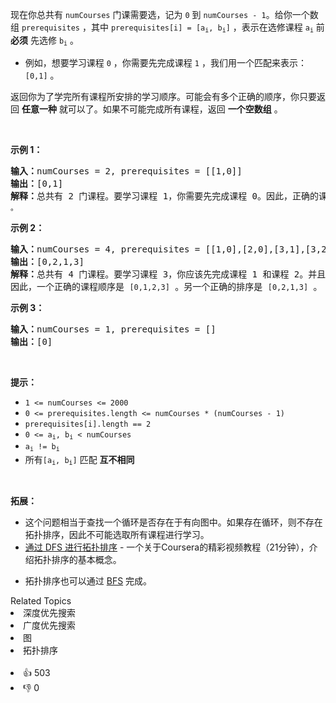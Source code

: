 <p>现在你总共有 <code>numCourses</code> 门课需要选，记为&nbsp;<code>0</code>&nbsp;到&nbsp;<code>numCourses - 1</code>。给你一个数组&nbsp;<code>prerequisites</code> ，其中 <code>prerequisites[i] = [a<sub>i</sub>, b<sub>i</sub>]</code> ，表示在选修课程 <code>a<sub>i</sub></code> 前 <strong>必须</strong> 先选修&nbsp;<code>b<sub>i</sub></code> 。</p>

<ul>
	<li>例如，想要学习课程 <code>0</code> ，你需要先完成课程&nbsp;<code>1</code> ，我们用一个匹配来表示：<code>[0,1]</code> 。</li>
</ul>

<p>返回你为了学完所有课程所安排的学习顺序。可能会有多个正确的顺序，你只要返回 <strong>任意一种</strong> 就可以了。如果不可能完成所有课程，返回 <strong>一个空数组</strong> 。</p>

<p>&nbsp;</p>

<p><strong>示例 1：</strong></p>

<pre>
<strong>输入：</strong>numCourses = 2, prerequisites = [[1,0]]
<strong>输出：</strong>[0,1]
<strong>解释：</strong>总共有 2 门课程。要学习课程 1，你需要先完成课程 0。因此，正确的课程顺序为 <code>[0,1] 。</code>
</pre>

<p><strong>示例 2：</strong></p>

<pre>
<strong>输入：</strong>numCourses = 4, prerequisites = [[1,0],[2,0],[3,1],[3,2]]
<strong>输出：</strong>[0,2,1,3]
<strong>解释：</strong>总共有 4 门课程。要学习课程 3，你应该先完成课程 1 和课程 2。并且课程 1 和课程 2 都应该排在课程 0 之后。
因此，一个正确的课程顺序是&nbsp;<code>[0,1,2,3]</code> 。另一个正确的排序是&nbsp;<code>[0,2,1,3]</code> 。</pre>

<p><strong>示例 3：</strong></p>

<pre>
<strong>输入：</strong>numCourses = 1, prerequisites = []
<strong>输出：</strong>[0]
</pre>

<p>&nbsp;</p>
<strong>提示：</strong>

<ul>
	<li><code>1 &lt;= numCourses &lt;= 2000</code></li>
	<li><code>0 &lt;= prerequisites.length &lt;= numCourses * (numCourses - 1)</code></li>
	<li><code>prerequisites[i].length == 2</code></li>
	<li><code>0 &lt;= a<sub>i</sub>, b<sub>i</sub> &lt; numCourses</code></li>
	<li><code>a<sub>i</sub> != b<sub>i</sub></code></li>
	<li>所有<code>[a<sub>i</sub>, b<sub>i</sub>]</code> 匹配 <strong>互不相同</strong></li>
</ul>

<p>&nbsp;</p>

<p><strong>拓展：</strong></p>

<ul>
	<li>这个问题相当于查找一个循环是否存在于有向图中。如果存在循环，则不存在拓扑排序，因此不可能选取所有课程进行学习。</li>
	<li><a href="https://www.coursera.org/specializations/algorithms" target="_blank">通过 DFS 进行拓扑排序</a> - 一个关于Coursera的精彩视频教程（21分钟），介绍拓扑排序的基本概念。</li>
	<li>
	<p>拓扑排序也可以通过&nbsp;<a href="https://baike.baidu.com/item/%E5%AE%BD%E5%BA%A6%E4%BC%98%E5%85%88%E6%90%9C%E7%B4%A2/5224802?fr=aladdin&amp;fromid=2148012&amp;fromtitle=%E5%B9%BF%E5%BA%A6%E4%BC%98%E5%85%88%E6%90%9C%E7%B4%A2" target="_blank">BFS</a>&nbsp;完成。</p>
	</li>
</ul>
<div><div>Related Topics</div><div><li>深度优先搜索</li><li>广度优先搜索</li><li>图</li><li>拓扑排序</li></div></div><br><div><li>👍 503</li><li>👎 0</li></div>